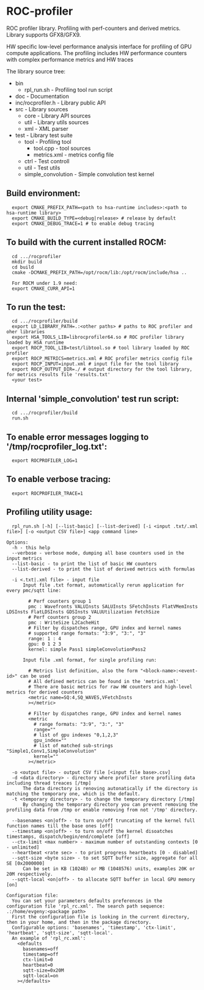 # ROC-profiler

ROC profiler library. Profiling with perf-counters and derived metrics. Library supports GFX8/GFX9.

HW specific low-level performance analysis interface for profiling of GPU compute applications. The profiling includes HW performance counters with complex performance metrics and HW traces

The library source tree:
 - bin
   - rpl_run.sh - Profiling tool run script
 - doc - Documentation
 - inc/rocprofiler.h - Library public API
 - src  - Library sources
   - core - Library API sources
   - util - Library utils sources
   - xml - XML parser
 - test - Library test suite
   - tool - Profiling tool
     - tool.cpp - tool sources
     - metrics.xml - metrics config file
   - ctrl - Test controll
   - util - Test utils
   - simple_convolution - Simple convolution test kernel

## Build environment:
```
  export CMAKE_PREFIX_PATH=<path to hsa-runtime includes>:<path to hsa-runtime library>
  export CMAKE_BUILD_TYPE=<debug|release> # release by default
  export CMAKE_DEBUG_TRACE=1 # to enable debug tracing
```

## To build with the current installed ROCM:
```
  cd .../rocprofiler
  mkdir build
  cd build
  cmake -DCMAKE_PREFIX_PATH=/opt/rocm/lib:/opt/rocm/include/hsa ..
  
  For ROCM under 1.9 need:
  export CMAKE_CURR_API=1
```

## To run the test:
```
  cd .../rocprofiler/build
  export LD_LIBRARY_PATH=.:<other paths> # paths to ROC profiler and oher libraries
  export HSA_TOOLS_LIB=librocprofiler64.so # ROC profiler library loaded by HSA runtime
  export ROCP_TOOL_LIB=test/libtool.so # tool library loaded by ROC profiler
  export ROCP_METRICS=metrics.xml # ROC profiler metrics config file
  export ROCP_INPUT=input.xml # input file for the tool library
  export ROCP_OUTPUT_DIR=./ # output directory for the tool library, for metrics results file 'results.txt'
  <your test>
```

## Internal 'simple_convolution' test run script:
```
  cd .../rocprofiler/build
  run.sh
```

## To enable error messages logging to '/tmp/rocprofiler_log.txt':
```
  export ROCPROFILER_LOG=1
```

## To enable verbose tracing:
```
  export ROCPROFILER_TRACE=1
```

## Profiling utility usage:
```
  rpl_run.sh [-h] [--list-basic] [--list-derived] [-i <input .txt/.xml file>] [-o <output CSV file>] <app command line>

Options:
  -h - this help
  --verbose - verbose mode, dumping all base counters used in the input metrics
  --list-basic - to print the list of basic HW counters
  --list-derived - to print the list of derived metrics with formulas

  -i <.txt|.xml file> - input file
      Input file .txt format, automatically rerun application for every pmc/sqtt line:

        # Perf counters group 1
        pmc : Wavefronts VALUInsts SALUInsts SFetchInsts FlatVMemInsts LDSInsts FlatLDSInsts GDSInsts VALUUtilization FetchSize
        # Perf counters group 2
        pmc : WriteSize L2CacheHit
        # Filter by dispatches range, GPU index and kernel names
        # supported range formats: "3:9", "3:", "3"
        range: 1 : 4
        gpu: 0 1 2 3
        kernel: simple Pass1 simpleConvolutionPass2

      Input file .xml format, for single profiling run:

        # Metrics list definition, also the form "<block-name>:<event-id>" can be used
        # All defined metrics can be found in the 'metrics.xml'
        # There are basic metrics for raw HW counters and high-level metrics for derived counters
        <metric name=SQ:4,SQ_WAVES,VFetchInsts
        ></metric>

        # Filter by dispatches range, GPU index and kernel names
        <metric
          # range formats: "3:9", "3:", "3"
          range=""
          # list of gpu indexes "0,1,2,3"
          gpu_index=""
          # list of matched sub-strings "Simple1,Conv1,SimpleConvolution"
          kernel=""
        ></metric>

  -o <output file> - output CSV file [<input file base>.csv]
  -d <data directory> - directory where profiler store profiling data including thread treaces [/tmp]
      The data directory is renoving autonatically if the directory is matching the temporary one, which is the default.
  -t <temporary directory> - to change the temporary directory [/tmp]
      By changing the temporary directory you can prevent removing the profiling data from /tmp or enable removing from not '/tmp' directory.

  --basenames <on|off> - to turn on/off truncating of the kernel full function names till the base ones [off]
  --timestamp <on|off> - to turn on/off the kernel disoatches timestamps, dispatch/begin/end/complete [off]
  --ctx-limit <max number> - maximum number of outstanding contexts [0 - unlimited]
  --heartbeat <rate sec> - to print progress heartbeats [0 - disabled]
  --sqtt-size <byte size> - to set SQTT buffer size, aggregate for all SE [0x2000000]
      Can be set in KB (1024B) or MB (1048576) units, examples 20K or 20M respectively.
  --sqtt-local <on|off> - to allocate SQTT buffer in local GPU memory [on]

Configuration file:
  You can set your parameters defaults preferences in the configuration file 'rpl_rc.xml'. The search path sequence: .:/home/evgeny:<package path>
  First the configuration file is looking in the current directory, then in your home, and then in the package directory.
  Configurable options: 'basenames', 'timestamp', 'ctx-limit', 'heartbeat', 'sqtt-size', 'sqtt-local'.
  An example of 'rpl_rc.xml':
    <defaults
      basenames=off
      timestamp=off
      ctx-limit=0
      heartbeat=0
      sqtt-size=0x20M
      sqtt-local=on
    ></defaults>
```
